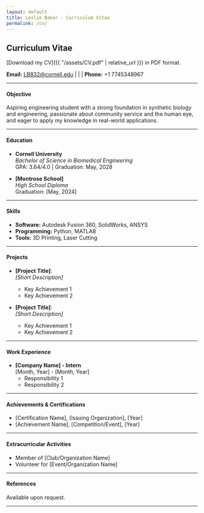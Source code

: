 ```yaml
---
layout: default
title: Leslie Baker - Curriculum Vitae
permalink: /cv/
---
```

## Curriculum Vitae

[Download my CV]({{ "/assets/CV.pdf" | relative_url }}) in PDF format.


**Email:** [LB832@cornell.edu](mailto:LB832@cornell.edu) | | | **Phone:** +1 7745348967

---

#### Objective
Aspiring engineering student with a strong foundation in synthetic biology and engineering, passionate about community service and the human eye, and eager to apply my knowledge in real-world applications.

---

#### Education
- **Cornell University**  
  *Bachelor of Science in Biomedical Engineering*  
  GPA: 3.64/4.0 | Graduation: May, 2028

- **[Montrose School]**  
  *High School Diploma*  
  Graduation: [May, 2024]

---

#### Skills
- **Software:** Autodesk Fusion 360, SolidWorks, ANSYS  
- **Programming:** Python, MATLAB  
- **Tools:** 3D Printing, Laser Cutting  

---

#### Projects
- **[Project Title]**:  
  *[Short Description]*  
  - Key Achievement 1  
  - Key Achievement 2  

- **[Project Title]**:  
  *[Short Description]*  
  - Key Achievement 1  
  - Key Achievement 2  

---

#### Work Experience
- **[Company Name] - Intern**  
  [Month, Year] - [Month, Year]  
  - Responsibility 1  
  - Responsibility 2  

---

#### Achievements & Certifications
- [Certification Name], [Issuing Organization], [Year]  
- [Achievement Name], [Competition/Event], [Year]  

---

#### Extracurricular Activities
- Member of [Club/Organization Name]  
- Volunteer for [Event/Organization Name]  

---

#### References
Available upon request.

---
